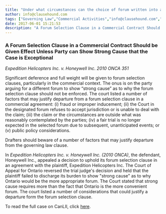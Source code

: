 ```yaml
---
title: "Under what circumstances can the choice of forum written into an agreement be superseded?"
author: info@clausehound.com
tags: ["Governing Law","Commercial Activities","info@clausehound.com","Choice of Forum","Forum Choice"]
date: 2017-06-01 15:21:53
description: "A Forum Selection Clause in a Commercial Contract Should be Given Effect Unless Party can Show Strong Cause that the Case is Exceptional. See instant case of Expedition Helicopters Inc. v. Honeywell Inc. 2010 ONCA 351."
---
```



### A Forum Selection Clause in a Commercial Contract Should be Given Effect Unless Party can Show Strong Cause that the Case is Exceptional

*Expedition Helicopters Inc. v. Honeywell Inc. 2010 ONCA 351*

Significant deference and full weight will be given to forum selection clauses, particularly in the commercial context. The onus is on the party arguing for a different forum to show “strong cause” as to why the forum selection clause should not be enforced. The court listed a number of factors that may justify departure from a forum selection clause in a commercial agreement: (i) fraud or improper inducement; (ii) the Court in the designated forum refuses to accept jurisdiction or is unable to deal with the claim; (iii) the claim or the circumstances are outside what was reasonably contemplated by the parties; (iv) a fair trial is no longer expected in the selected forum due to subsequent, unanticipated events; or (v) public policy considerations.

Drafters should beware of a number of factors that may justify departure from the governing law clause.

In *Expedition Helicopters Inc. v. Honeywell Inc. (2010 ONCA)*, the defendant, Honeywell Inc., appealed a decision to uphold its forum selection clause in an agreement with the plaintiff, Expedition Helicopters Inc. The Court of Appeal for Ontario reversed the trial judge's decision and held that the plaintiff failed to discharge its burden to show "strong cause" as to why Ontario would be the more appropriate forum. The Court stated that strong cause requires more than the fact that Ontario is the more convenient forum. The court listed a number of considerations that could justify a departure form the forum selection clause.

To read the full case on CanLII, click [here](https://www.canlii.org/en/on/onca/doc/2010/2010onca351/2010onca351.html).
